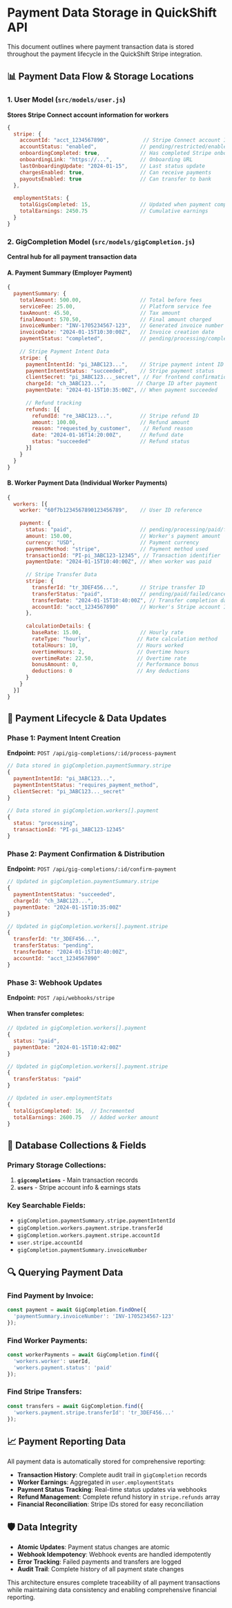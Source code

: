 # Payment Data Storage in QuickShift API

This document outlines where payment transaction data is stored throughout the payment lifecycle in the QuickShift Stripe integration.

## 📊 Payment Data Flow & Storage Locations

### 1. **User Model** (`src/models/user.js`)
**Stores Stripe Connect account information for workers**

```javascript
{
  stripe: {
    accountId: "acct_1234567890",           // Stripe Connect account ID
    accountStatus: "enabled",              // pending/restricted/enabled/disabled
    onboardingCompleted: true,             // Has completed Stripe onboarding
    onboardingLink: "https://...",         // Onboarding URL
    lastOnboardingUpdate: "2024-01-15",    // Last status update
    chargesEnabled: true,                  // Can receive payments
    payoutsEnabled: true                   // Can transfer to bank
  },
  
  employmentStats: {
    totalGigsCompleted: 15,                // Updated when payment completes
    totalEarnings: 2450.75                 // Cumulative earnings
  }
}
```

### 2. **GigCompletion Model** (`src/models/gigCompletion.js`)
**Central hub for all payment transaction data**

#### A. Payment Summary (Employer Payment)
```javascript
{
  paymentSummary: {
    totalAmount: 500.00,                   // Total before fees
    serviceFee: 25.00,                     // Platform service fee
    taxAmount: 45.50,                      // Tax amount
    finalAmount: 570.50,                   // Final amount charged
    invoiceNumber: "INV-1705234567-123",   // Generated invoice number
    invoiceDate: "2024-01-15T10:30:00Z",   // Invoice creation date
    paymentStatus: "completed",            // pending/processing/completed/refunded
    
    // Stripe Payment Intent Data
    stripe: {
      paymentIntentId: "pi_3ABC123...",    // Stripe payment intent ID
      paymentIntentStatus: "succeeded",    // Stripe payment status
      clientSecret: "pi_3ABC123..._secret", // For frontend confirmation
      chargeId: "ch_3ABC123...",          // Charge ID after payment
      paymentDate: "2024-01-15T10:35:00Z", // When payment succeeded
      
      // Refund tracking
      refunds: [{
        refundId: "re_3ABC123...",         // Stripe refund ID
        amount: 100.00,                    // Refund amount
        reason: "requested_by_customer",    // Refund reason
        date: "2024-01-16T14:20:00Z",      // Refund date
        status: "succeeded"                // Refund status
      }]
    }
  }
}
```

#### B. Worker Payment Data (Individual Worker Payments)
```javascript
{
  workers: [{
    worker: "60f7b1234567890123456789",    // User ID reference
    
    payment: {
      status: "paid",                      // pending/processing/paid/failed
      amount: 150.00,                      // Worker's payment amount
      currency: "USD",                     // Payment currency
      paymentMethod: "stripe",             // Payment method used
      transactionId: "PI-pi_3ABC123-12345", // Transaction identifier
      paymentDate: "2024-01-15T10:40:00Z", // When worker was paid
      
      // Stripe Transfer Data
      stripe: {
        transferId: "tr_3DEF456...",       // Stripe transfer ID
        transferStatus: "paid",            // pending/paid/failed/canceled
        transferDate: "2024-01-15T10:40:00Z", // Transfer completion date
        accountId: "acct_1234567890"       // Worker's Stripe account ID
      },
      
      calculationDetails: {
        baseRate: 15.00,                   // Hourly rate
        rateType: "hourly",               // Rate calculation method
        totalHours: 10,                   // Hours worked
        overtimeHours: 2,                 // Overtime hours
        overtimeRate: 22.50,              // Overtime rate
        bonusAmount: 0,                   // Performance bonus
        deductions: 0                     // Any deductions
      }
    }
  }]
}
```

## 🔄 Payment Lifecycle & Data Updates

### Phase 1: Payment Intent Creation
**Endpoint:** `POST /api/gig-completions/:id/process-payment`

```javascript
// Data stored in gigCompletion.paymentSummary.stripe
{
  paymentIntentId: "pi_3ABC123...",
  paymentIntentStatus: "requires_payment_method",
  clientSecret: "pi_3ABC123..._secret"
}

// Data stored in gigCompletion.workers[].payment
{
  status: "processing",
  transactionId: "PI-pi_3ABC123-12345"
}
```

### Phase 2: Payment Confirmation & Distribution
**Endpoint:** `POST /api/gig-completions/:id/confirm-payment`

```javascript
// Updated in gigCompletion.paymentSummary.stripe
{
  paymentIntentStatus: "succeeded",
  chargeId: "ch_3ABC123...",
  paymentDate: "2024-01-15T10:35:00Z"
}

// Updated in gigCompletion.workers[].payment.stripe
{
  transferId: "tr_3DEF456...",
  transferStatus: "pending",
  transferDate: "2024-01-15T10:40:00Z",
  accountId: "acct_1234567890"
}
```

### Phase 3: Webhook Updates
**Endpoint:** `POST /api/webhooks/stripe`

#### When transfer completes:
```javascript
// Updated in gigCompletion.workers[].payment
{
  status: "paid",
  paymentDate: "2024-01-15T10:42:00Z"
}

// Updated in gigCompletion.workers[].payment.stripe
{
  transferStatus: "paid"
}

// Updated in user.employmentStats
{
  totalGigsCompleted: 16,  // Incremented
  totalEarnings: 2600.75   // Added worker amount
}
```

## 💾 Database Collections & Fields

### Primary Storage Collections:

1. **`gigcompletions`** - Main transaction records
2. **`users`** - Stripe account info & earnings stats

### Key Searchable Fields:

- `gigCompletion.paymentSummary.stripe.paymentIntentId`
- `gigCompletion.workers.payment.stripe.transferId`
- `gigCompletion.workers.payment.stripe.accountId`
- `user.stripe.accountId`
- `gigCompletion.paymentSummary.invoiceNumber`

## 🔍 Querying Payment Data

### Find Payment by Invoice:
```javascript
const payment = await GigCompletion.findOne({
  'paymentSummary.invoiceNumber': 'INV-1705234567-123'
});
```

### Find Worker Payments:
```javascript
const workerPayments = await GigCompletion.find({
  'workers.worker': userId,
  'workers.payment.status': 'paid'
});
```

### Find Stripe Transfers:
```javascript
const transfers = await GigCompletion.find({
  'workers.payment.stripe.transferId': 'tr_3DEF456...'
});
```

## 📈 Payment Reporting Data

All payment data is automatically stored for comprehensive reporting:

- **Transaction History**: Complete audit trail in `gigCompletion` records
- **Worker Earnings**: Aggregated in `user.employmentStats`
- **Payment Status Tracking**: Real-time status updates via webhooks
- **Refund Management**: Complete refund history in `stripe.refunds` array
- **Financial Reconciliation**: Stripe IDs stored for easy reconciliation

## 🛡️ Data Integrity

- **Atomic Updates**: Payment status changes are atomic
- **Webhook Idempotency**: Webhook events are handled idempotently
- **Error Tracking**: Failed payments and transfers are logged
- **Audit Trail**: Complete history of all payment state changes

This architecture ensures complete traceability of all payment transactions while maintaining data consistency and enabling comprehensive financial reporting.
